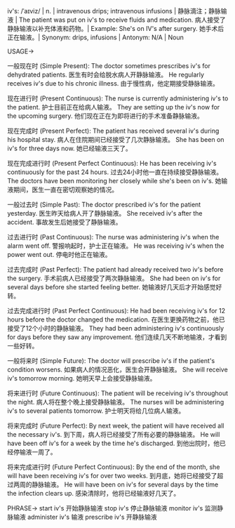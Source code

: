 iv's: /ˈaɪviz/ | n. | intravenous drips; intravenous infusions | 静脉滴注；静脉输液 | The patient was put on iv's to receive fluids and medication.  病人接受了静脉输液以补充体液和药物。| Example: She's on IV's after surgery. 她手术后正在输液。| Synonym: drips, infusions | Antonym: N/A | Noun

USAGE->

一般现在时 (Simple Present):
The doctor sometimes prescribes iv's for dehydrated patients.  医生有时会给脱水病人开静脉输液。
He regularly receives iv's due to his chronic illness.  由于慢性病，他定期接受静脉输液。

现在进行时 (Present Continuous):
The nurse is currently administering iv's to the patient. 护士目前正在给病人输液。
They are setting up the iv's now for the upcoming surgery. 他们现在正在为即将进行的手术准备静脉输液。

现在完成时 (Present Perfect):
The patient has received several iv's during his hospital stay. 病人在住院期间已经接受了几次静脉输液。
She has been on iv's for three days now. 她已经输液三天了。


现在完成进行时 (Present Perfect Continuous):
He has been receiving iv's continuously for the past 24 hours.  过去24小时他一直在持续接受静脉输液。
The doctors have been monitoring her closely while she's been on iv's. 她输液期间，医生一直在密切观察她的情况。

一般过去时 (Simple Past):
The doctor prescribed iv's for the patient yesterday. 医生昨天给病人开了静脉输液。
She received iv's after the accident. 事故发生后她接受了静脉输液。


过去进行时 (Past Continuous):
The nurse was administering iv's when the alarm went off. 警报响起时，护士正在输液。
He was receiving iv's when the power went out.  停电时他正在输液。

过去完成时 (Past Perfect):
The patient had already received two iv's before the surgery.  手术前病人已经接受了两次静脉输液。
She had been on iv's for several days before she started feeling better. 她输液好几天后才开始感觉好转。

过去完成进行时 (Past Perfect Continuous):
He had been receiving iv's for 12 hours before the doctor changed the medication. 在医生更换药物之前，他已接受了12个小时的静脉输液。
They had been administering iv's continuously for days before they saw any improvement.  他们连续几天不断地输液，才看到一些好转。

一般将来时 (Simple Future):
The doctor will prescribe iv's if the patient's condition worsens. 如果病人的情况恶化，医生会开静脉输液。
She will receive iv's tomorrow morning. 她明天早上会接受静脉输液。

将来进行时 (Future Continuous):
The patient will be receiving iv's throughout the night.  病人将在整个晚上接受静脉输液。
The nurses will be administering iv's to several patients tomorrow.  护士明天将给几位病人输液。

将来完成时 (Future Perfect):
By next week, the patient will have received all the necessary iv's. 到下周，病人将已经接受了所有必要的静脉输液。
He will have been off iv's for a week by the time he's discharged.  到他出院时，他已经停输液一周了。

将来完成进行时 (Future Perfect Continuous):
By the end of the month, she will have been receiving iv's for over two weeks.  到月底，她将已经接受了超过两周的静脉输液。
He will have been on iv's for several days by the time the infection clears up. 感染清除时，他将已经输液好几天了。


PHRASE->
start iv's 开始静脉输液
stop iv's 停止静脉输液
monitor iv's  监测静脉输液
administer iv's  输液
prescribe iv's 开静脉输液

